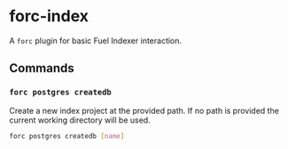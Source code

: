 # forc-index

A `forc` plugin for basic Fuel Indexer interaction.

## Commands

### `forc postgres createdb`

Create a new index project at the provided path. If no path is provided the current working directory will be used.

```bash
forc postgres createdb [name]
```
